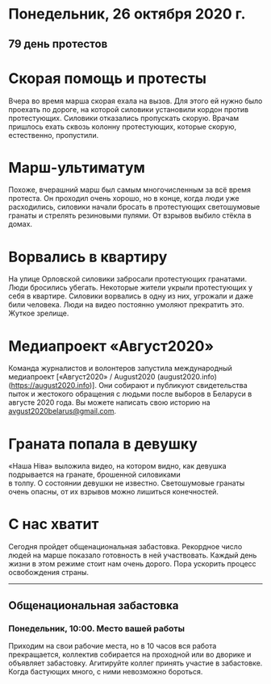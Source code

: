 # Понедельник, 26 октября 2020 г.
## 79 день протестов



# Скорая помощь и протесты

Вчера во время марша скорая ехала на вызов. Для этого ей нужно было проехать по дороге, на которой силовики установили кордон против протестующих. Силовики отказались пропускать скорую. Врачам пришлось ехать сквозь колонну протестующих, которые скорую, естественно, пропустили.

# Марш-ультиматум

Похоже, вчерашний марш был самым многочисленным за всё время протеста. Он проходил очень хорошо, но в конце, когда люди уже расходились, силовики начали бросать в протестующих светошумовые гранаты и стрелять резиновыми пулями. От взрывов выбило стёкла в домах.

# Ворвались в квартиру

На улице Орловской силовики забросали протестующих гранатами. Люди бросились убегать. Некоторые жители укрыли протестующих у себя в квартире. Силовики ворвались в одну из них, угрожали и даже били человека. Люди на видео постоянно умоляют прекратить это. Жуткое зрелище.

# Медиапроект «Август2020»

Команда журналистов и волонтеров запустила международный медиапроект [«Август2020» / August2020 \(august2020.info\)(https://august2020.info)]. Они собирают и публикуют свидетельства пыток и жестокого обращения с людьми после выборов в Беларуси в августе 2020 года. Вы можете написать свою историю на <avgust2020belarus@gmail.com>.


# Граната попала в девушку

«Наша Ніва» выложила видео, на котором видно, как девушка подрывается на гранате, брошенной силовиками   
в толпу. О состоянии девушки не известно. Светошумовые гранаты очень опасны, от их взрывов можно лишиться конечностей.

# С нас хватит

Сегодня пройдет общенациональная забастовка. Рекордное число людей на марше показало готовность в ней участвовать. Каждый день жизни в этом режиме стоит нам очень дорого. Пора ускорить процесс освобождения страны.

--- 

## Общенациональная забастовка

### Понедельник, 10:00. Место вашей работы

Приходим на свои рабочие места, но в 10 часов вся работа прекращается, коллектив собирается на проходной или во дворике и объявляет забастовку. Агитируйте коллег принять участие в забастовке. Когда бастующих много, с ними невозможно бороться.
